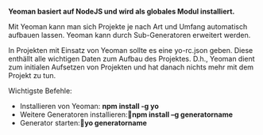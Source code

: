 **Yeoman basiert auf NodeJS und wird als globales Modul installiert.**

Mit Yeoman kann man sich Projekte je nach Art und Umfang automatisch aufbauen lassen. 
Yeoman kann durch Sub-Generatoren erweitert werden.

In Projekten mit Einsatz von Yeoman sollte es eine yo-rc.json geben. Diese enthällt alle wichtigen Daten zum Aufbau des Projektes. 
D.h., Yeoman dient zum initialen Aufsetzen von Projekten und hat danach nichts mehr mit dem Projekt zu tun. 

Wichtigste Befehle:
* Installieren von Yeoman: __npm install -g yo__
* Weitere Generatoren installieren:__npm install –g generatorname__
* Generator starten:__yo generatorname__
